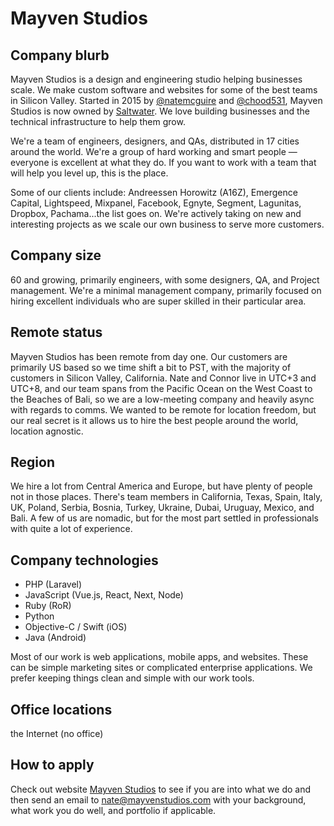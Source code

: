 # Mayven Studios

## Company blurb

Mayven Studios is a design and engineering studio helping businesses scale. We make custom software and websites for some of the best teams in Silicon Valley. Started in 2015 by [@natemcguire](twitter.com/natemcguire) and [@chood531](https://twitter.com/chood531), Mayven Studios is now owned by [Saltwater](https://saltwater.com). We love building businesses and the technical infrastructure to help them grow.

We're a team of engineers, designers, and QAs, distributed in 17 cities around the world. We're a group of hard working and smart people — everyone is excellent at what they do. If you want to work with a team that will help you level up, this is the place.

Some of our clients include: Andreessen Horowitz (A16Z), Emergence Capital, Lightspeed, Mixpanel, Facebook, Egnyte, Segment, Lagunitas, Dropbox, Pachama...the list goes on. We're actively taking on new and interesting projects as we scale our own business to serve more customers.

## Company size

60 and growing, primarily engineers, with some designers, QA, and Project management. We're a minimal management company, primarily focused on hiring excellent individuals who are super skilled in their particular area. 

## Remote status

Mayven Studios has been remote from day one. Our customers are primarily US based so we time shift a bit to PST, with the majority of customers in Silicon Valley, California. Nate and Connor live in UTC+3 and UTC+8, and our team spans from the Pacific Ocean on the West Coast to the Beaches of Bali, so we are a low-meeting company and heavily async with regards to comms. We wanted to be remote for location freedom, but our real secret is it allows us to hire the best people around the world, location agnostic. 

## Region

We hire a lot from Central America and Europe, but have plenty of people not in those places. There's team members in California, Texas, Spain, Italy, UK, Poland, Serbia, Bosnia, Turkey, Ukraine, Dubai, Uruguay, Mexico, and Bali. A few of us are nomadic, but for the most part settled in professionals with quite a lot of experience.

## Company technologies

* PHP (Laravel)
* JavaScript (Vue.js, React, Next, Node)
* Ruby (RoR)
* Python
* Objective-C / Swift (iOS)
* Java (Android)

Most of our work is web applications, mobile apps, and websites. These can be simple marketing sites or complicated enterprise applications. We prefer keeping things clean and simple with our work tools.

## Office locations

the Internet (no office)

## How to apply

Check out website [Mayven Studios](https://mayvenstudios.com/) to see if you are into what we do and then send an email to nate@mayvenstudios.com with your background, what work you do well, and portfolio if applicable.
